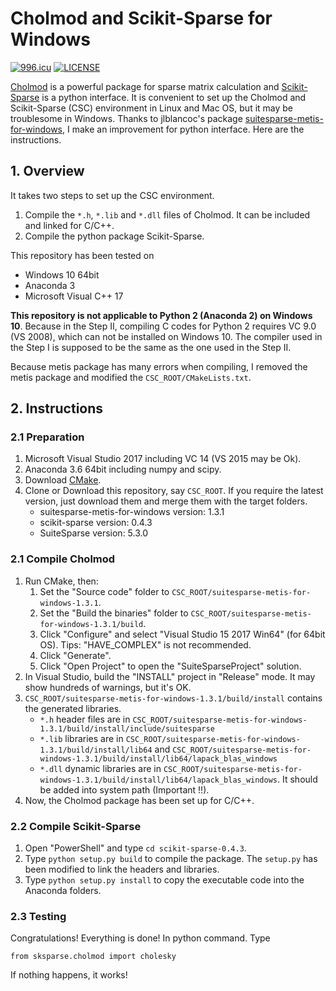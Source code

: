 # Cholmod and Scikit-Sparse for Windows

[![996.icu](https://img.shields.io/badge/link-996.icu-red.svg)](https://996.icu)
[![LICENSE](https://img.shields.io/badge/license-Anti%20996-blue.svg)](https://github.com/996icu/996.ICU/blob/master/LICENSE)


[Cholmod](http://www.cise.ufl.edu/research/sparse/SuiteSparse/) is a powerful package for sparse matrix calculation and [Scikit-Sparse](https://pypi.org/project/scikit-sparse) is a python interface. It is convenient to set up the Cholmod and Scikit-Sparse (CSC) environment in Linux and Mac OS, but it may be troublesome in Windows. Thanks to jlblancoc's package [suitesparse-metis-for-windows](https://github.com/jlblancoc/suitesparse-metis-for-windows), I make an improvement for python interface. Here are the instructions.

## 1. Overview

It takes two steps to set up the CSC environment.
1. Compile the `*.h`, `*.lib` and `*.dll` files of Cholmod. It can be included and linked for C/C++.
2. Compile the python package Scikit-Sparse.

This repository has been tested on

- Windows 10 64bit
- Anaconda 3
- Microsoft Visual C++ 17

**This repository is not applicable to Python 2 (Anaconda 2) on Windows 10**. Because in the Step II, compiling C codes for Python 2 requires VC 9.0 (VS 2008), which can not be installed on Windows 10. The compiler used in the Step I is supposed to be the same as the one used in the Step II.

Because metis package has many errors when compiling, I removed the metis package and modified the `CSC_ROOT/CMakeLists.txt`.

## 2. Instructions

### 2.1 Preparation

1. Microsoft Visual Studio 2017 including VC 14 (VS 2015 may be Ok).
2. Anaconda 3.6 64bit including numpy and scipy.
3. Download [CMake](https://cmake.org/).
4. Clone or Download this repository, say `CSC_ROOT`. If you require the latest version, just download them and merge them with the target folders.
   - suitesparse-metis-for-windows version: 1.3.1
   - scikit-sparse version: 0.4.3
   - SuiteSparse version: 5.3.0 

### 2.1 Compile Cholmod

1. Run CMake, then:
   1. Set the "Source code" folder to `CSC_ROOT/suitesparse-metis-for-windows-1.3.1`.
   2. Set the "Build the binaries" folder to `CSC_ROOT/suitesparse-metis-for-windows-1.3.1/build`.
   3. Click "Configure" and select "Visual Studio 15 2017 Win64" (for 64bit OS). Tips: "HAVE_COMPLEX" is not recommended.
   4. Click "Generate".
   5. Click "Open Project" to open the "SuiteSparseProject" solution.
2. In Visual Studio, build the "INSTALL" project in "Release" mode. It may show hundreds of warnings, but it's OK.
3. `CSC_ROOT/suitesparse-metis-for-windows-1.3.1/build/install` contains the generated libraries. 
   - `*.h` header files are in `CSC_ROOT/suitesparse-metis-for-windows-1.3.1/build/install/include/suitesparse`
   - `*.lib` libraries are in `CSC_ROOT/suitesparse-metis-for-windows-1.3.1/build/install/lib64` and `CSC_ROOT/suitesparse-metis-for-windows-1.3.1/build/install/lib64/lapack_blas_windows`
   - `*.dll` dynamic libraries are in `CSC_ROOT/suitesparse-metis-for-windows-1.3.1/build/install/lib64/lapack_blas_windows`. It should be added into system path (Important !!).
4. Now, the Cholmod package has been set up for C/C++.

### 2.2 Compile Scikit-Sparse

1. Open "PowerShell" and type `cd scikit-sparse-0.4.3`.
2. Type `python setup.py build` to compile the package. The `setup.py` has been modified to link the headers and libraries.
3. Type `python setup.py install` to copy the executable code into the Anaconda folders.

### 2.3 Testing

Congratulations! Everything is done! In python command. Type

```
from sksparse.cholmod import cholesky
```

If nothing happens, it works! 
